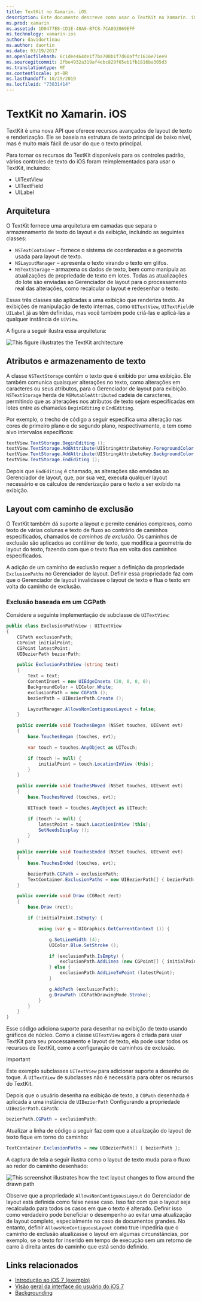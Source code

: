 ```yaml
---
title: TextKit no Xamarin. iOS
description: Este documento descreve como usar o TextKit no Xamarin. iOS. O TextKit fornece recursos avançados de layout de texto e renderização.
ms.prod: xamarin
ms.assetid: 1D0477E8-CD1E-48A9-B7C8-7CA892069EFF
ms.technology: xamarin-ios
author: davidortinau
ms.author: daortin
ms.date: 03/19/2017
ms.openlocfilehash: 6c1dee464de1f7ba708b1f7d60affc1616e71ee9
ms.sourcegitcommit: 2fbe4932a319af4ebc829f65eb1fb1816ba305d3
ms.translationtype: MT
ms.contentlocale: pt-BR
ms.lasthandoff: 10/29/2019
ms.locfileid: "73031414"
---
```

# <a name="textkit-in-xamarinios"></a>TextKit no Xamarin. iOS

TextKit é uma nova API que oferece recursos avançados de layout de texto e renderização. Ele se baseia na estrutura de texto principal de baixo nível, mas é muito mais fácil de usar do que o texto principal.

Para tornar os recursos do TextKit disponíveis para os controles padrão, vários controles de texto do iOS foram reimplementados para usar o TextKit, incluindo:

- UITextView
- UITextField
- UILabel

## <a name="architecture"></a>Arquitetura

O TextKit fornece uma arquitetura em camadas que separa o armazenamento de texto do layout e da exibição, incluindo as seguintes classes:

- `NSTextContainer` – fornece o sistema de coordenadas e a geometria usada para layout de texto.
- `NSLayoutManager` – apresenta o texto virando o texto em glifos.
- `NSTextStorage` – armazena os dados de texto, bem como manipula as atualizações de propriedade de texto em lotes. Todas as atualizações do lote são enviadas ao Gerenciador de layout para o processamento real das alterações, como recalcular o layout e redesenhar o texto.

Essas três classes são aplicadas a uma exibição que renderiza texto. As exibições de manipulação de texto internas, como `UITextView`, `UITextField`e `UILabel` já as têm definidas, mas você também pode criá-las e aplicá-las a qualquer instância de `UIView`.

A figura a seguir ilustra essa arquitetura:

 ![](textkit-images/textkitarch.png "This figure illustrates the TextKit architecture")

## <a name="text-storage-and-attributes"></a>Atributos e armazenamento de texto

A classe `NSTextStorage` contém o texto que é exibido por uma exibição. Ele também comunica quaisquer alterações no texto, como alterações em caracteres ou seus atributos, para o Gerenciador de layout para exibição. `NSTextStorage` herda de `MSMutableAttributed` cadeia de caracteres, permitindo que as alterações nos atributos de texto sejam especificadas em lotes entre as chamadas `BeginEditing` e `EndEditing`.

Por exemplo, o trecho de código a seguir especifica uma alteração nas cores de primeiro plano e de segundo plano, respectivamente, e tem como alvo intervalos específicos:

```csharp
textView.TextStorage.BeginEditing ();
textView.TextStorage.AddAttribute(UIStringAttributeKey.ForegroundColor, UIColor.Green, new NSRange(200, 400));
textView.TextStorage.AddAttribute(UIStringAttributeKey.BackgroundColor, UIColor.Black, new NSRange(210, 300));
textView.TextStorage.EndEditing ();
```

Depois que `EndEditing` é chamado, as alterações são enviadas ao Gerenciador de layout, que, por sua vez, executa qualquer layout necessário e os cálculos de renderização para o texto a ser exibido na exibição.

## <a name="layout-with-exclusion-path"></a>Layout com caminho de exclusão

O TextKit também dá suporte a layout e permite cenários complexos, como texto de várias colunas e texto de fluxo ao contrário de caminhos especificados, chamados de *caminhos de exclusão*. Os caminhos de exclusão são aplicados ao contêiner de texto, que modifica a geometria do layout do texto, fazendo com que o texto flua em volta dos caminhos especificados.

A adição de um caminho de exclusão requer a definição da propriedade `ExclusionPaths` no Gerenciador de layout. Definir essa propriedade faz com que o Gerenciador de layout invalidasse o layout de texto e flua o texto em volta do caminho de exclusão.

### <a name="exclusion-based-on-a-cgpath"></a>Exclusão baseada em um CGPath

Considere a seguinte implementação de subclasse de `UITextView`:

```csharp
public class ExclusionPathView : UITextView
{
    CGPath exclusionPath;
    CGPoint initialPoint;
    CGPoint latestPoint;
    UIBezierPath bezierPath;

    public ExclusionPathView (string text)
    {
        Text = text;
        ContentInset = new UIEdgeInsets (20, 0, 0, 0);
        BackgroundColor = UIColor.White;
        exclusionPath = new CGPath ();
        bezierPath = UIBezierPath.Create ();

        LayoutManager.AllowsNonContiguousLayout = false;
    }

    public override void TouchesBegan (NSSet touches, UIEvent evt)
    {
        base.TouchesBegan (touches, evt);

        var touch = touches.AnyObject as UITouch;

        if (touch != null) {
            initialPoint = touch.LocationInView (this);
        }
    }

    public override void TouchesMoved (NSSet touches, UIEvent evt)
    {
        base.TouchesMoved (touches, evt);

        UITouch touch = touches.AnyObject as UITouch;

        if (touch != null) {
            latestPoint = touch.LocationInView (this);
            SetNeedsDisplay ();
        }
    }

    public override void TouchesEnded (NSSet touches, UIEvent evt)
    {
        base.TouchesEnded (touches, evt);

        bezierPath.CGPath = exclusionPath;
        TextContainer.ExclusionPaths = new UIBezierPath[] { bezierPath };
    }

    public override void Draw (CGRect rect)
    {
        base.Draw (rect);

        if (!initialPoint.IsEmpty) {

            using (var g = UIGraphics.GetCurrentContext ()) {

                g.SetLineWidth (4);
                UIColor.Blue.SetStroke ();

                if (exclusionPath.IsEmpty) {
                    exclusionPath.AddLines (new CGPoint[] { initialPoint, latestPoint });
                } else {
                    exclusionPath.AddLineToPoint (latestPoint);
                }

                g.AddPath (exclusionPath);
                g.DrawPath (CGPathDrawingMode.Stroke);
            }
        }
    }
}
```

Esse código adiciona suporte para desenhar na exibição de texto usando gráficos de núcleo. Como a classe `UITextView` agora é criada para usar TextKit para seu processamento e layout de texto, ela pode usar todos os recursos de TextKit, como a configuração de caminhos de exclusão.

> [!IMPORTANT]
> Este exemplo subclasses `UITextView` para adicionar suporte a desenho de toque. A `UITextView` de subclasses não é necessária para obter os recursos do TextKit.

Depois que o usuário desenha na exibição de texto, a `CGPath` desenhada é aplicada a uma instância de `UIBezierPath` Configurando a propriedade `UIBezierPath.CGPath`:

```csharp
bezierPath.CGPath = exclusionPath;
```

Atualizar a linha de código a seguir faz com que a atualização do layout de texto fique em torno do caminho:

```csharp
TextContainer.ExclusionPaths = new UIBezierPath[] { bezierPath };
```

A captura de tela a seguir ilustra como o layout de texto muda para o fluxo ao redor do caminho desenhado:

<!-- ![](textkit-images/exclusionpath1.png "This screenshot illustrates how the text layout changes to flow around the drawn path")-->
![](textkit-images/exclusionpath2.png "This screenshot illustrates how the text layout changes to flow around the drawn path")

Observe que a propriedade `AllowsNonContiguousLayout` do Gerenciador de layout está definida como false nesse caso. Isso faz com que o layout seja recalculado para todos os casos em que o texto é alterado. Definir isso como verdadeiro pode beneficiar o desempenho ao evitar uma atualização de layout completo, especialmente no caso de documentos grandes. No entanto, definir `AllowsNonContiguousLayout` como true impediria que o caminho de exclusão atualizasse o layout em algumas circunstâncias, por exemplo, se o texto for inserido em tempo de execução sem um retorno de carro à direita antes do caminho que está sendo definido.

## <a name="related-links"></a>Links relacionados

- [Introdução ao iOS 7 (exemplo)](https://docs.microsoft.com/samples/xamarin/ios-samples/introtoios7)
- [Visão geral da interface do usuário do iOS 7](~/ios/platform/introduction-to-ios7/ios7-ui.md)
- [Backgrounding](~/ios/app-fundamentals/backgrounding/index.md)
